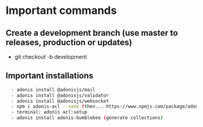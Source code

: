 # Important commands

## Create a development branch (use master to releases, production or updates)
  - git checkout -b development

## Important installations
```bash
  - adonis install @adonisjs/mail
  - adonis install @adonisjs/validator
  - adonis install @adonisjs/websocket
  - npm i adonis-acl --save (then... https://www.npmjs.com/package/adonis-acl)
  - terminal: adonis acl:setup
  - adonis install adonis-bumblebee (generate collections)
```
